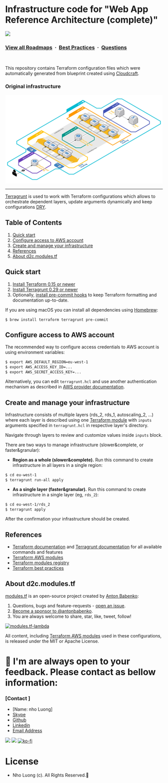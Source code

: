 # Infrastructure code for "Web App Reference Architecture (complete)"

![](https://i.imgur.com/waxVImv.png)
### [View all Roadmaps](https://github.com/nholuongut/all-roadmaps) &nbsp;&middot;&nbsp; [Best Practices](https://github.com/nholuongut/all-roadmaps/blob/main/public/best-practices/) &nbsp;&middot;&nbsp; [Questions](https://www.linkedin.com/in/nholuong/)
<br/>

This repository contains Terraform configuration files which were automatically generated from blueprint created using [Cloudcraft](https://www.cloudcraft.co).

### Original infrastructure

![Web App Reference Architecture complete Web App Reference Architecture](WebAppReferenceArchitectureComplete.png)

---

[Terragrunt](https://github.com/nholuongut/nholuong-terragrunt) is used to work with Terraform configurations which allows to orchestrate dependent layers, update arguments dynamically and keep configurations [DRY](https://en.wikipedia.org/wiki/Don%27t_repeat_yourself).

## Table of Contents

1. [Quick start](#quick-start)
1. [Configure access to AWS account](#configure-access-to-aws-account)
1. [Create and manage your infrastructure](#create-and-manage-your-infrastructure)
1. [References](#references)
1. [About d2c.modules.tf](#about-d2cmodulestf)


## Quick start

1. [Install Terraform 0.15 or newer](https://learn.hashicorp.com/tutorials/terraform/install-cli)
1. [Install Terragrunt 0.29 or newer](https://github.com/nholuongut/nholuong-terragrunt)
1. Optionally, [install pre-commit hooks](https://pre-commit.com/#install) to keep Terraform formatting and documentation up-to-date.

If you are using macOS you can install all dependencies using [Homebrew](https://brew.sh/):

    $ brew install terraform terragrunt pre-commit

## Configure access to AWS account

The recommended way to configure access credentials to AWS account is using environment variables:

```
$ export AWS_DEFAULT_REGION=eu-west-1
$ export AWS_ACCESS_KEY_ID=...
$ export AWS_SECRET_ACCESS_KEY=...
```

Alternatively, you can edit `terragrunt.hcl` and use another authentication mechanism as described in [AWS provider documentation](https://registry.terraform.io/providers/hashicorp/aws/latest/docs#authentication).

## Create and manage your infrastructure

Infrastructure consists of multiple layers (rds_2, rds_1, autoscaling_2, ...) where each layer is described using one [Terraform module](https://www.terraform.io/docs/configuration/modules.html) with `inputs` arguments specified in `terragrunt.hcl` in respective layer's directory.

Navigate through layers to review and customize values inside `inputs` block.

There are two ways to manage infrastructure (slower&complete, or faster&granular):
- **Region as a whole (slower&complete).** Run this command to create infrastructure in all layers in a single region:

```
$ cd eu-west-1
$ terragrunt run-all apply
```

- **As a single layer (faster&granular).** Run this command to create infrastructure in a single layer (eg, `rds_2`):

```
$ cd eu-west-1/rds_2
$ terragrunt apply
```

After the confirmation your infrastructure should be created.


## References

* [Terraform documentation](https://www.terraform.io/docs/) and [Terragrunt documentation](https://github.com/nholuongut/nholuong-terragrunt/docs/) for all available commands and features
* [Terraform AWS modules](https://github.com/nholuongut/terraform-aws-modules)
* [Terraform modules registry](https://registry.terraform.io/)
* [Terraform best practices](https://www.terraform-best-practices.com/)


## About d2c.modules.tf

[modules.tf](https://github.com/anholuongut/modules.tf-lambda) is an open-source project created by [Anton Babenko](https://github.com/antonbabenko):
1. Questions, bugs and feature-requests - [open an issue](https://github.com/anholuongut/modules.tf-lambda).
1. [Become a sponsor to @antonbabenko](https://github.com/sponsors/antonbabenko/).
1. You are always welcome to share, star, like, tweet, follow!

[![modules.tf-lambda](https://img.shields.io/github/stars/anholuongut/modules.tf-lambda?style=flat&label=Star%20modules.tf-lambda%20on%20Github)](https://github.com/anholuongut/modules.tf-lambda)

All content, including [Terraform AWS modules](https://github.com/nholuongut/terraform-aws-modules) used in these configurations, is released under the MIT or Apache License.

# 🚀 I'm are always open to your feedback.  Please contact as bellow information:
### [Contact ]
* [Name: nho Luong]
* [Skype](luongutnho_skype)
* [Github](https://github.com/nholuongut/)
* [Linkedin](https://www.linkedin.com/in/nholuong/)
* [Email Address](luongutnho@hotmail.com)

![](https://i.imgur.com/waxVImv.png)
![](Donate.png)
[![ko-fi](https://ko-fi.com/img/githubbutton_sm.svg)](https://ko-fi.com/nholuong)

# License
* Nho Luong (c). All Rights Reserved.🌟